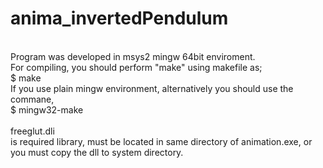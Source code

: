 # anima_invertedPendulum<br>
<br>
Program was developed in msys2 mingw 64bit enviroment.<br>
For compiling, you should perform "make" using makefile as;<br>
$ make<br>
If you use plain mingw environment, alternatively you should use the commane,<br>
$ mingw32-make<br>
<br>
freeglut.dli<br>
is required library, must be located in same directory of animation.exe, or you must copy the dll to system directory.<br>
